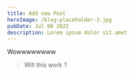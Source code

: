 ```yaml
---
title: Add new Post
heroImage: /blog-placeholder-3.jpg
pubDate: Jul 08 2022
description: Lorem ipsum dolor sit amet
---
```


Wowwwwwwww

> Will this work ? 
